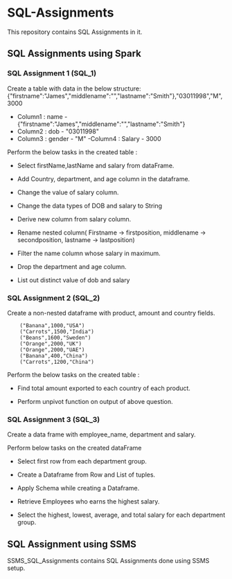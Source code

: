 # SQL-Assignments #
This repository contains SQL Assignments in it.

## SQL Assignments using Spark ##


### SQL Assignment 1  (SQL_1) ###

Create a table with data in the below structure:
{"firstname":"James","middlename":"","lastname":"Smith"},"03011998","M",3000

  - Column1 : name - {"firstname":"James","middlename":"","lastname":"Smith"}
  - Column2 : dob - "03011998"
  - Column3 : gender - "M"
  -Column4 : Salary - 3000
  
Perform the below tasks in the created table :
  
  
  - Select firstName,lastName and salary from dataFrame.
  
  - Add Country, department, and age column in the dataframe. 

  - Change the value of salary column. 

  - Change the data types of DOB and salary to String  

  - Derive new column from salary column. 

  - Rename nested column( Firstname -> firstposition, middlename -> secondposition, lastname -> lastposition) 

  - Filter the name column whose salary in maximum.  

  - Drop the department and age column. 

  - List out distinct value of dob and salary 
  
  
### SQL Assignment 2 (SQL_2) ###

Create a non-nested dataframe with product, amount and country fields. 

        ("Banana",1000,"USA")
        ("Carrots",1500,"India")
        ("Beans",1600,"Sweden")
        ("Orange",2000,"UK")
        ("Orange",2000,"UAE")
        ("Banana",400,"China")
        ("Carrots",1200,"China")
        
Perform the below tasks on the created table :

  -  Find total amount exported to each country of each product. 

  -  Perform unpivot function on output of above question. 
  
  
### SQL Assignment 3 (SQL_3) ###

Create a data frame with employee_name, department and salary. 

Perform below tasks on the created dataFrame

  - Select first row from each department group. 

  - Create a Dataframe from Row and List of tuples. 

  - Apply Schema while creating a Dataframe. 

  - Retrieve Employees who earns the highest salary. 

  - Select the highest, lowest, average, and total salary for each department group.  


## SQL Assignment using SSMS ##

SSMS_SQL_Assignments contains SQL Assignments done using SSMS setup.

